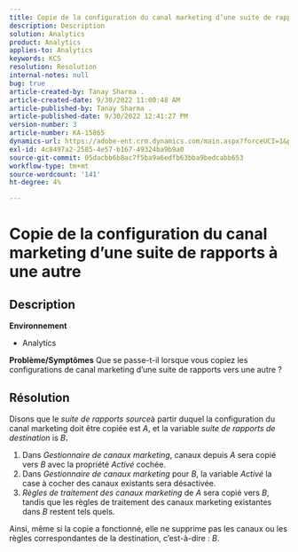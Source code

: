 ```yaml
---
title: Copie de la configuration du canal marketing d’une suite de rapports à une autre
description: Description
solution: Analytics
product: Analytics
applies-to: Analytics
keywords: KCS
resolution: Resolution
internal-notes: null
bug: true
article-created-by: Tanay Sharma .
article-created-date: 9/30/2022 11:00:48 AM
article-published-by: Tanay Sharma .
article-published-date: 9/30/2022 12:41:27 PM
version-number: 3
article-number: KA-15865
dynamics-url: https://adobe-ent.crm.dynamics.com/main.aspx?forceUCI=1&pagetype=entityrecord&etn=knowledgearticle&id=1c0d961e-af40-ed11-9db1-0022480868ff
exl-id: 4c8497a2-2585-4e57-b167-49324ba9b9a0
source-git-commit: 05dacbb6b8ac7f5ba9a6edfb63bba9bedcabb653
workflow-type: tm+mt
source-wordcount: '141'
ht-degree: 4%

---
```


# Copie de la configuration du canal marketing d’une suite de rapports à une autre

## Description

<b>Environnement</b>
- Analytics



<b>Problème/Symptômes</b>
Que se passe-t-il lorsque vous copiez les configurations de canal marketing d’une suite de rapports vers une autre ?


## Résolution


Disons que le *suite de rapports source*&#x200B;à partir duquel la configuration du canal marketing doit être copiée est *A*, et la variable *suite de rapports de destination* is *B<b>*.</b>

1. Dans *Gestionnaire de canaux marketing*, canaux depuis *A* sera copié vers *B* avec la propriété *Activé* cochée.
2. Dans *Gestionnaire de canaux marketing* pour *B*, la variable *Activé* la case à cocher des canaux existants sera désactivée.
3. *Règles de traitement des canaux marketing* de *A* sera copié vers *B*, tandis que les règles de traitement des canaux marketing existantes dans *B* restent tels quels.


Ainsi, même si la copie a fonctionné, elle ne supprime pas les canaux ou les règles correspondantes de la destination, c’est-à-dire : *B*.
